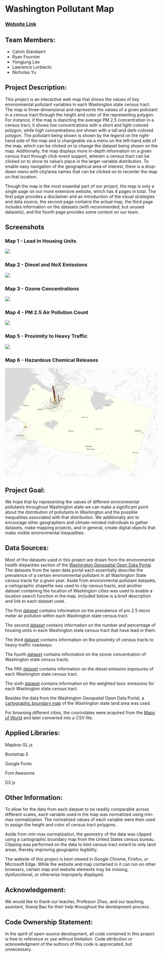 # Washington Pollutant Map

### [Website Link](https://calvinuw.github.io/Washington_pollutant_map)

## Team Members:
- Calvin Standaert
- Ryan Fournier
- Yongjung Lee
- Lawrence Lorbiecki
- Nicholas Yu

## Project Description:

This project is an interactive web map that shows the values of key environmental pollutant variables in each Washington state census tract. The map is three-dimensional and represents the values of a given pollutant in a census tract through the height and color of the representing polygon. For instance, if the map is depicting the average PM 2.5 concentration in a census tract, it shows low concentrations with a short and light-colored polygon, while high concentrations are shown with a tall and dark-colored polygon. The pollutant being shown is shown by the legend on the right-hand side of the map and is changeable via a menu on the left-hand side of the map, which can be clicked on to change the dataset being shown on the map. Additionally, the map displays more in-depth information on a given census tract through click-event support, wherein a census tract can be clicked on to show its value’s place in the larger variable distribution. To enable easy navigation of the geographical area of interest, there is a drop-down menu with city/area names that can be clicked on to recenter the map on that location.

Though the map is the most essential part of our project, the map is only a single page on our more extensive website, which has 4 pages in total. The first page provides a disclaimer and an introduction of the visual strategies and data source, the second page contains the actual map, the third page includes information on the datasets (with recommended, but unused datasets), and the fourth page provides some context on our team.

## Screenshots

### Map 1 - Lead in Housing Units

![](img/map1-screenshot.png)

### Map 2 - Diesel and NoX Emissions

![](img/map2-screenshot.png)

### Map 3 - Ozone Concentrations

![](img/map3-screenshot.png)

### Map 4 - PM 2.5 Air Pollution Count

![](img/map4-screenshot.png)

### Map 5 - Proximity to Heavy Traffic

![](img/map5-screenshot.png)

### Map 6 - Hazardous Chemical Releases

![](img/map6-screenshot.png)


## Project Goal:

We hope that by representing the values of different environmental pollutants throughout Washington state we can make a significant point about the distribution of pollutants in Washington and the possible inequalities associated with that distribution. We additionally aim to encourage other geographers and climate-minded individuals to gather datasets, make mapping projects, and in general, create digital objects that make visible environmental inequalities.

## Data Sources:

Most of the datasets used in this project are drawn from the environmental health disparities section of the [Washington Geospatial Open Data Portal](https://geo.wa.gov/). The datasets from the open data portal each essentially describe the prevalence of a certain environmental pollutant in all Washington State census tracts for a given year. Aside from environmental pollutant datasets, a cartographic shapefile was used to clip census tracts, and another dataset containing the location of Washington cities was used to enable a location search function in the map. Included below is a brief description and link to each dataset used.

The first [dataset](https://geo.wa.gov/datasets/WADOH::pm2-5-concentration-current-version/about) contains information on the prevalence of pm 2.5 micro meter air pollution within each Washington state census tract.

The second [dataset](https://geo.wa.gov/datasets/WADOH::lead-risk-from-housing-current-version/about 
) contains information on the number and percentage of housing units in each Washington state census tract that have lead in them.

The third [dataset](https://geo.wa.gov/datasets/WADOH::proximity-to-heavy-traffic-roadways-current-version/about) contains information on the proximity of census tracts to heavy-traffic roadways.

The fourth [dataset](https://geo.wa.gov/datasets/WADOH::ozone-concentration-current-version/about
) contains information on the ozone concentration of Washington state census tracts.

The fifth [dataset](https://geo.wa.gov/datasets/WADOH::nox-diesel-emissions-annual-tons-km2-current-version/about ) contains information on the diesel emission exposures of each Washington state census tract.

The sixth [dataset](https://geo.wa.gov/datasets/WADOH::toxic-releases-from-facilities-rsei-model-current-version/about ) contains information on the weighted toxic emissions for each Washington state census tract.

Besides the data from the Washington Geospatial Open Data Portal, a [cartographic boundary map](https://www.census.gov/geographies/mapping-files/time-series/geo/carto-boundary-file.html) of the Washington state land area was used.

For browsing different cities, the coorindates were acquired from the [Maps of World](https://www.mapsofworld.com/usa/states/washington/lat-long.html) and later converted into a CSV file.


## Applied Libraries:

Mapbox GL js

Bootstrap 5

Google Fonts

Font Awesome

D3 js

## Other Information:

To allow for the data from each dataset to be readily comparable across different scales, each variable used in the map was normalized using min-max normalization. The normalized values of each variable were then used to assign the height and color of census tract polygons.

Aside from min-max normalization, the geometry of the data was clipped using a cartographic boundary map from the United States census bureau. Clipping was performed on the data to limit census tract extent to only land areas, thereby improving geographic legibility.

The website of this project is best viewed in Google Chrome, Firefox, or Microsoft Edge. While the website and map contained in it can run on other browsers, certain map and website elements may be missing, dysfunctional, or otherwise improperly displayed.

## Acknowledgement:

We would like to thank our teacher, Professor Zhao, and our teaching assistant, Xiaoqi Bao for their help throughout the development process.

## Code Ownership Statement:

In the spirit of open-source development, all code contained in this project is free to reference or use without limitation. Code attribution or acknowledgment of the authors of this code is appreciated, but unnecessary.